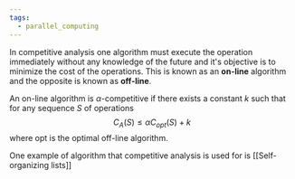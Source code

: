 ```yaml
---
tags:
  - parallel_computing
---
```

In competitive analysis one algorithm must execute the operation immediately without any knowledge of the future and it's objective is to minimize the cost of the operations. This is known as an **on-line** algorithm and the opposite is known as **off-line**.

An on-line algorithm is $\alpha$-competitive if there exists a constant $k$ such that for any sequence $S$ of operations 
$$
C_{A}(S) \leq \alpha C_{opt}(S) + k
$$
where opt is the optimal off-line algorithm.

One example of algorithm that competitive analysis is used for is [[Self-organizing lists]]